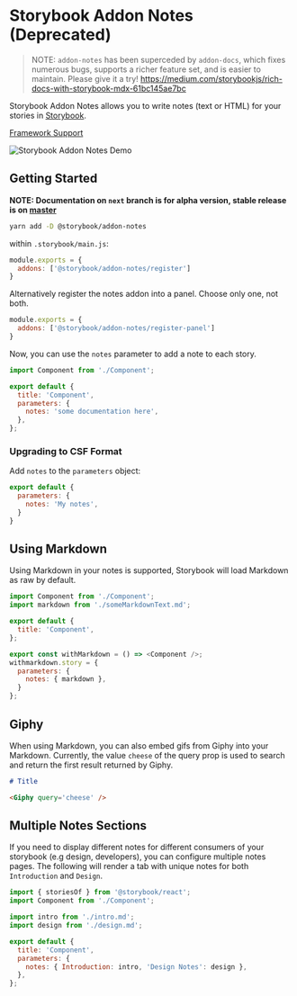 # Storybook Addon Notes (Deprecated)

> NOTE: `addon-notes` has been superceded by `addon-docs`, which fixes numerous bugs, supports a richer feature set, and is easier to maintain. Please give it a try! https://medium.com/storybookjs/rich-docs-with-storybook-mdx-61bc145ae7bc

Storybook Addon Notes allows you to write notes (text or HTML) for your stories in [Storybook](https://storybook.js.org).

[Framework Support](https://github.com/storybookjs/storybook/blob/master/ADDONS_SUPPORT.md)

![Storybook Addon Notes Demo](docs/demo.png)

## Getting Started

**NOTE: Documentation on `next` branch is for alpha version, stable release is on [master](https://github.com/storybookjs/storybook/tree/master/addons/)**

```sh
yarn add -D @storybook/addon-notes
```

within `.storybook/main.js`:

```js
module.exports = {
  addons: ['@storybook/addon-notes/register']
}
```

Alternatively register the notes addon into a panel. Choose only one, not both.

```js
module.exports = {
  addons: ['@storybook/addon-notes/register-panel']
}
```

Now, you can use the `notes` parameter to add a note to each story.


```js
import Component from './Component';

export default {
  title: 'Component',
  parameters: {
    notes: 'some documentation here',
  },
};
```

### Upgrading to CSF Format

Add `notes` to the `parameters` object:

```js
export default {
  parameters: {
    notes: 'My notes',
  }
}
```

## Using Markdown

Using Markdown in your notes is supported, Storybook will load Markdown as raw by default.

```js
import Component from './Component';
import markdown from './someMarkdownText.md';

export default {
  title: 'Component',
};

export const withMarkdown = () => <Component />;
withmarkdown.story = {
  parameters: {
    notes: { markdown },
  }
};
```

## Giphy

When using Markdown, you can also embed gifs from Giphy into your Markdown. Currently, the value `cheese` of the query prop is used to search and return the first result returned by Giphy.

```md
# Title

<Giphy query='cheese' />
```

## Multiple Notes Sections

If you need to display different notes for different consumers of your storybook (e.g design, developers), you can configure multiple notes pages. The following will render a tab with unique notes for both `Introduction` and `Design`.

```js
import { storiesOf } from '@storybook/react';
import Component from './Component';

import intro from './intro.md';
import design from './design.md';

export default {
  title: 'Component',
  parameters: {
    notes: { Introduction: intro, 'Design Notes': design },
  },
};
```

